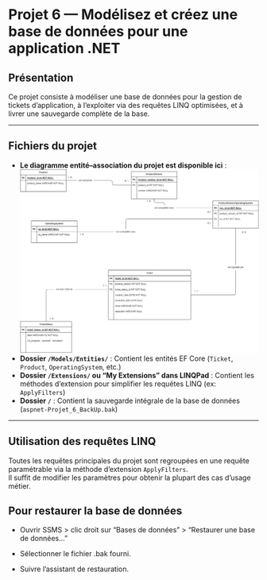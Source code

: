 # Projet 6 — Modélisez et créez une base de données pour une application .NET

## Présentation

Ce projet consiste à modéliser une base de données pour la gestion de tickets d’application, à l’exploiter via des requêtes LINQ optimisées, et à livrer une sauvegarde complète de la base.  

---

## Fichiers du projet

- **Le diagramme entité–association du projet est disponible ici** : ![Modèle Entités-Associations](Projet_6_MEA/Arthur_Marteau_6_MEA_062025.png)
- **Dossier `/Models/Entities/`** : Contient les entités EF Core (`Ticket`, `Product`, `OperatingSystem`, etc.)
- **Dossier `/Extensions/` ou “My Extensions” dans LINQPad** : Contient les méthodes d’extension pour simplifier les requêtes LINQ (ex: `ApplyFilters`)
- **Dossier `/`** : Contient la sauvegarde intégrale de la base de données (`aspnet-Projet_6_BackUp.bak`)

---

## Utilisation des requêtes LINQ

Toutes les requêtes principales du projet sont regroupées en une requête paramétrable via la méthode d’extension `ApplyFilters`.  
Il suffit de modifier les paramètres pour obtenir la plupart des cas d’usage métier.

## Pour restaurer la base de données

- Ouvrir SSMS > clic droit sur “Bases de données” > “Restaurer une base de données...”

- Sélectionner le fichier .bak fourni.

- Suivre l’assistant de restauration.
